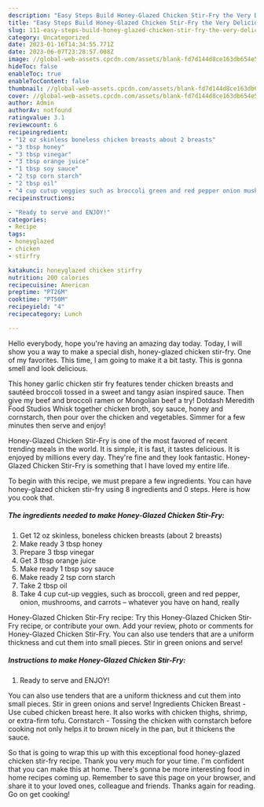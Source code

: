 ```yaml
---
description: "Easy Steps Build Honey-Glazed Chicken Stir-Fry the Very Delicious"
title: "Easy Steps Build Honey-Glazed Chicken Stir-Fry the Very Delicious"
slug: 111-easy-steps-build-honey-glazed-chicken-stir-fry-the-very-delicious
category: Uncategorized
date: 2023-01-16T14:34:55.771Z
date: 2023-06-07T23:28:57.008Z
image: //global-web-assets.cpcdn.com/assets/blank-fd7d144d8ce163db654e5a02c40b08a2775adb7897d16e4062681dc7e1b2800f.png
hideToc: false
enableToc: true
enableTocContent: false
thumbnail: //global-web-assets.cpcdn.com/assets/blank-fd7d144d8ce163db654e5a02c40b08a2775adb7897d16e4062681dc7e1b2800f.png
cover: //global-web-assets.cpcdn.com/assets/blank-fd7d144d8ce163db654e5a02c40b08a2775adb7897d16e4062681dc7e1b2800f.png
author: Admin
authorAv: notfound
ratingvalue: 3.1
reviewcount: 6
recipeingredient:
- "12 oz skinless boneless chicken breasts about 2 breasts"
- "3 tbsp honey"
- "3 tbsp vinegar"
- "3 tbsp orange juice"
- "1 tbsp soy sauce"
- "2 tsp corn starch"
- "2 tbsp oil"
- "4 cup cutup veggies such as broccoli green and red pepper onion mushrooms and carrots  whatever you have on hand really"
recipeinstructions:

- "Ready to serve and ENJOY!"
categories:
- Recipe
tags:
- honeyglazed
- chicken
- stirfry

katakunci: honeyglazed chicken stirfry 
nutrition: 200 calories
recipecuisine: American
preptime: "PT26M"
cooktime: "PT50M"
recipeyield: "4"
recipecategory: Lunch

---
```



Hello everybody, hope you're having an amazing day today. Today, I will show you a way to make a special dish, honey-glazed chicken stir-fry. One of my favorites. This time, I am going to make it a bit tasty. This is gonna smell and look delicious.

This honey garlic chicken stir fry features tender chicken breasts and sautéed broccoli tossed in a sweet and tangy asian inspired sauce. Then give my beef and broccoli ramen or Mongolian beef a try! Dotdash Meredith Food Studios Whisk together chicken broth, soy sauce, honey and cornstarch, then pour over the chicken and vegetables. Simmer for a few minutes then serve and enjoy!

Honey-Glazed Chicken Stir-Fry is one of the most favored of recent trending meals in the world. It is simple, it is fast, it tastes delicious. It is enjoyed by millions every day. They're fine and they look fantastic. Honey-Glazed Chicken Stir-Fry is something that I have loved my entire life.


To begin with this recipe, we must prepare a few ingredients. You can have honey-glazed chicken stir-fry using 8 ingredients and 0 steps. Here is how you cook that.

<!--inarticleads1-->

##### The ingredients needed to make Honey-Glazed Chicken Stir-Fry:

1. Get 12 oz skinless, boneless chicken breasts (about 2 breasts)
1. Make ready 3 tbsp honey
1. Prepare 3 tbsp vinegar
1. Get 3 tbsp orange juice
1. Make ready 1 tbsp soy sauce
1. Make ready 2 tsp corn starch
1. Take 2 tbsp oil
1. Take 4 cup cut-up veggies, such as broccoli, green and red pepper, onion, mushrooms, and carrots – whatever you have on hand, really


Honey-Glazed Chicken Stir-Fry recipe: Try this Honey-Glazed Chicken Stir-Fry recipe, or contribute your own. Add your review, photo or comments for Honey-Glazed Chicken Stir-Fry. You can also use tenders that are a uniform thickness and cut them into small pieces. Stir in green onions and serve! 

<!--inarticleads2-->

##### Instructions to make Honey-Glazed Chicken Stir-Fry:


1. Ready to serve and ENJOY!

You can also use tenders that are a uniform thickness and cut them into small pieces. Stir in green onions and serve! Ingredients Chicken Breast - Use cubed chicken breast here. It also works with chicken thighs, shrimp, or extra-firm tofu. Cornstarch - Tossing the chicken with cornstarch before cooking not only helps it to brown nicely in the pan, but it thickens the sauce. 

So that is going to wrap this up with this exceptional food honey-glazed chicken stir-fry recipe. Thank you very much for your time. I'm confident that you can make this at home. There's gonna be more interesting food in home recipes coming up. Remember to save this page on your browser, and share it to your loved ones, colleague and friends. Thanks again for reading. Go on get cooking!
